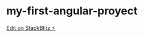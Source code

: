 # my-first-angular-proyect

[Edit on StackBlitz ⚡️](https://stackblitz.com/edit/my-first-angular-proyect)